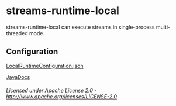 streams-runtime-local
==============

streams-runtime-local can execute streams in single-process multi-threaded mode.

## Configuration

[LocalRuntimeConfiguration.json](LocalRuntimeConfiguration.json "LocalRuntimeConfiguration.json")

[JavaDocs](apidocs/index.html "JavaDocs")

###### Licensed under Apache License 2.0 - http://www.apache.org/licenses/LICENSE-2.0
